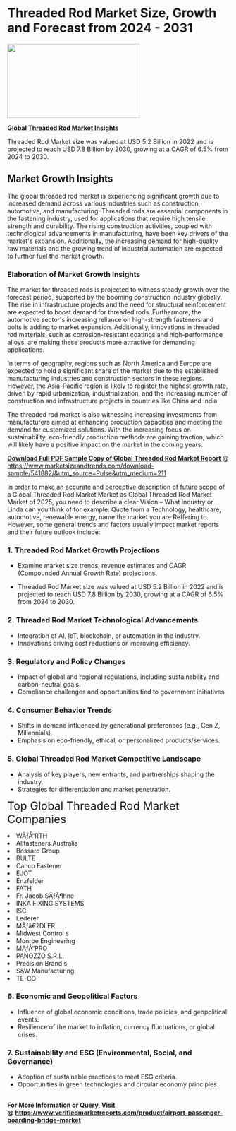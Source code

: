 <H1>Threaded Rod Market Size, Growth and Forecast from 2024 - 2031</H1><img class="aligncenter size-medium wp-image-584254" src="https://thirdeyenews.in/wp-content/uploads/2024/09/Global-Market-Research-300x168.jpeg" alt="" width="300" height="168" /><p><strong>Global&nbsp;<a href="https://www.marketsizeandtrends.com/download-sample/541882/&amp;utm_source=Pulse&amp;utm_medium=211">Threaded Rod Market</a> Insights</strong></p><p>Threaded Rod Market size was valued at USD 5.2 Billion in 2022 and is projected to reach USD 7.8 Billion by 2030, growing at a CAGR of 6.5% from 2024 to 2030.</p><p><!DOCTYPE html> <html lang="en"> <head> <meta charset="UTF-8"> <meta name="viewport" content="width=device-width, initial-scale=1.0"> <title>Threaded Rod Market Growth Insights</title> </head> <body> <h2>Market Growth Insights</h2> <p>The global threaded rod market is experiencing significant growth due to increased demand across various industries such as construction, automotive, and manufacturing. Threaded rods are essential components in the fastening industry, used for applications that require high tensile strength and durability. The rising construction activities, coupled with technological advancements in manufacturing, have been key drivers of the market's expansion. Additionally, the increasing demand for high-quality raw materials and the growing trend of industrial automation are expected to further fuel the market growth.</p> <p><a href="#"></a></p> <h3>Elaboration of Market Growth Insights</h3> <p>The market for threaded rods is projected to witness steady growth over the forecast period, supported by the booming construction industry globally. The rise in infrastructure projects and the need for structural reinforcement are expected to boost demand for threaded rods. Furthermore, the automotive sector's increasing reliance on high-strength fasteners and bolts is adding to market expansion. Additionally, innovations in threaded rod materials, such as corrosion-resistant coatings and high-performance alloys, are making these products more attractive for demanding applications.</p> <p>In terms of geography, regions such as North America and Europe are expected to hold a significant share of the market due to the established manufacturing industries and construction sectors in these regions. However, the Asia-Pacific region is likely to register the highest growth rate, driven by rapid urbanization, industrialization, and the increasing number of construction and infrastructure projects in countries like China and India.</p> <p>The threaded rod market is also witnessing increasing investments from manufacturers aimed at enhancing production capacities and meeting the demand for customized solutions. With the increasing focus on sustainability, eco-friendly production methods are gaining traction, which will likely have a positive impact on the market in the coming years.</p> <p><a href="#"></p><p><span class=""><strong>Download Full PDF Sample Copy of Global Threaded Rod Market Report</strong> @ <a href="https://www.marketsizeandtrends.com/download-sample/541882/&amp;utm_source=Pulse&amp;utm_medium=211" target="_blank">https://www.marketsizeandtrends.com/download-sample/541882/&amp;utm_source=Pulse&amp;utm_medium=211</a></span></p><p>In order to make an accurate and perceptive description of future scope of a Global&nbsp;Threaded Rod Market Market as Global&nbsp;Threaded Rod Market Market of 2025, you need to describe a clear Vision &ndash; What Industry or Linda can you think of for example: Quote from a Technology, healthcare, automotive, renewable energy, name the market you are Reffering to. However, some general trends and factors usually impact market reports and their future outlook include:</p><h3>1.&nbsp;<strong>Threaded Rod Market Growth Projections</strong></h3><ul><li>Examine market size trends, revenue estimates and CAGR (Compounded Annual Growth Rate) projections.</li><li><p>Threaded Rod Market size was valued at USD 5.2 Billion in 2022 and is projected to reach USD 7.8 Billion by 2030, growing at a CAGR of 6.5% from 2024 to 2030.</p></li></ul><h3>2.&nbsp;<strong>Threaded Rod Market Technological Advancements</strong></h3><ul><li>Integration of AI, IoT, blockchain, or automation in the industry.</li><li>Innovations driving cost reductions or improving efficiency.</li></ul><h3>3.&nbsp;<strong>Regulatory and Policy Changes</strong></h3><ul><li>Impact of global and regional regulations, including sustainability and carbon-neutral goals.</li><li>Compliance challenges and opportunities tied to government initiatives.</li></ul><h3>4.&nbsp;<strong>Consumer Behavior Trends</strong></h3><ul><li>Shifts in demand influenced by generational preferences (e.g., Gen Z, Millennials).</li><li>Emphasis on eco-friendly, ethical, or personalized products/services.</li></ul><h3>5.&nbsp;<strong>Global Threaded Rod Market Competitive Landscape</strong></h3><ul><li>Analysis of key players, new entrants, and partnerships shaping the industry.</li><li>Strategies for differentiation and market penetration.</li></ul><p data-pm-slice="1 1 []"><span style="color: inherit; font-family: inherit; font-size: 25px;">Top Global Threaded Rod Market Companies</span></p><div class="" data-test-id=""><p><li>WÃƒÅ“RTH</li><li> Allfasteners Australia</li><li> Bossard Group</li><li> BULTE</li><li> Canco Fastener</li><li> EJOT</li><li> Enzfelder</li><li> FATH</li><li> Fr. Jacob SÃƒÂ¶hne</li><li> INKA FIXING SYSTEMS</li><li> ISC</li><li> Lederer</li><li> MÃƒâ€žDLER</li><li> Midwest Control s</li><li> Monroe Engineering</li><li> MÃƒÅ“PRO</li><li> PANOZZO S.R.L.</li><li> Precision Brand s</li><li> S&W Manufacturing</li><li> TE-CO</li></p></div><h3>6.&nbsp;<strong>Economic and Geopolitical Factors</strong></h3><ul><li>Influence of global economic conditions, trade policies, and geopolitical events.</li><li>Resilience of the market to inflation, currency fluctuations, or global crises.</li></ul><h3>7.&nbsp;<strong>Sustainability and ESG (Environmental, Social, and Governance)</strong></h3><ul><li>Adoption of sustainable practices to meet ESG criteria.</li><li>Opportunities in green technologies and circular economy principles.</li></ul><h2><strong style="font-size: 14px;">For More Information or Query, Visit @&nbsp;</strong><a style="background-color: #ffffff; font-size: 14px;" href="https://www.marketsizeandtrends.com/report/threaded-rod-market/" target="_blank">https://www.verifiedmarketreports.com/product/airport-passenger-boarding-bridge-market</a></h2>
